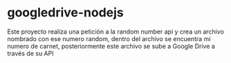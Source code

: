 # googledrive-nodejs

Este proyecto realiza una petición a la random number api y crea un archivo nombrado con ese numero random, dentro del archivo se encuentra mi numero de carnet, posteriormente este archivo se sube a Google Drive a través de su API
